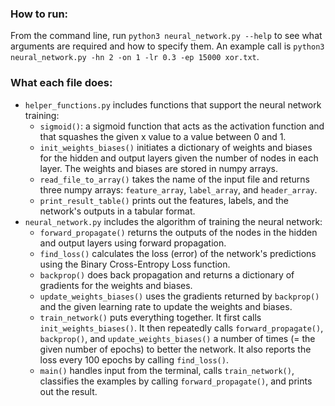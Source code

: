 ### How to run:
From the command line, run ```python3 neural_network.py --help``` to see what arguments are required and how to specify them. 
An example call is ```python3 neural_network.py -hn 2 -on 1 -lr 0.3 -ep 15000 xor.txt```. 

### What each file does:
* ```helper_functions.py``` includes functions that support the neural network training:
  * ```sigmoid()```: a sigmoid function that acts as the activation function and that squashes the given x value to a value between 0 and 1.
  * ```init_weights_biases()``` initiates a dictionary of weights and biases for the hidden and output layers given the number of nodes in each layer. The weights and biases are stored in numpy arrays. 
  * ```read_file_to_array()``` takes the name of the input file and returns three numpy arrays: ```feature_array```, ```label_array```, and ```header_array```.
  * ```print_result_table()``` prints out the features, labels, and the network's outputs in a tabular format. 
* ```neural_network.py``` includes the algorithm of training the neural network:
  * ```forward_propagate()``` returns the outputs of the nodes in the hidden and output layers using forward propagation.
  * ```find_loss()``` calculates the loss (error) of the network's predictions using the Binary Cross-Entropy Loss function. 
  * ```backprop()``` does back propagation and returns a dictionary of gradients for the weights and biases. 
  * ```update_weights_biases()``` uses the gradients returned by ```backprop()``` and the given learning rate to update the weights and biases. 
  * ```train_network()``` puts everything together. It first calls ```init_weights_biases()```. It then repeatedly calls ```forward_propagate()```, ```backprop()```, and ```update_weights_biases()``` a number of times (= the given number of epochs) to better the network. It also reports the loss every 100 epochs by calling ```find_loss()```. 
  * ```main()``` handles input from the terminal, calls ```train_network()```, classifies the examples by calling ```forward_propagate()```, and prints out the result.
